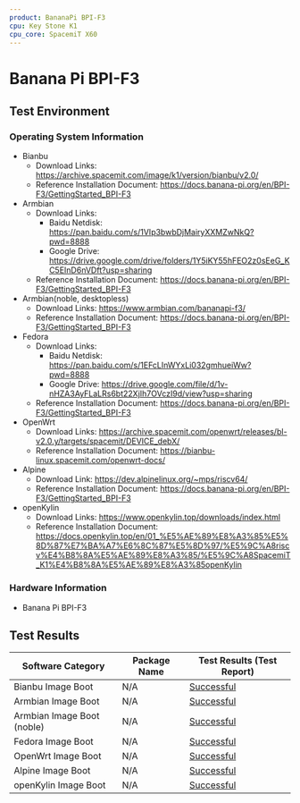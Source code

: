 ```yaml
---
product: BananaPi BPI-F3
cpu: Key Stone K1
cpu_core: SpacemiT X60
---
```


# Banana Pi BPI-F3

## Test Environment

### Operating System Information

- Bianbu
  - Download Links: https://archive.spacemit.com/image/k1/version/bianbu/v2.0/
  - Reference Installation Document: https://docs.banana-pi.org/en/BPI-F3/GettingStarted_BPI-F3
- Armbian
  - Download Links:
    - Baidu Netdisk: https://pan.baidu.com/s/1VIp3bwbDjMairyXXMZwNkQ?pwd=8888
    - Google Drive: https://drive.google.com/drive/folders/1Y5iKY55hFEO2z0sEeG_KC5EInD6nVDft?usp=sharing
  - Reference Installation Document: https://docs.banana-pi.org/en/BPI-F3/GettingStarted_BPI-F3
- Armbian(noble, desktopless)
  - Download Links: https://www.armbian.com/bananapi-f3/
  - Reference Installation Document: https://docs.banana-pi.org/en/BPI-F3/GettingStarted_BPI-F3
- Fedora
  - Download Links:
    - Baidu Netdisk: https://pan.baidu.com/s/1EFcLInWYxLi032gmhueiWw?pwd=8888
    - Google Drive: https://drive.google.com/file/d/1v-nHZA3AyFLaLRs6bt22XjIh7OVczI9d/view?usp=sharing
  - Reference Installation Document: https://docs.banana-pi.org/en/BPI-F3/GettingStarted_BPI-F3
- OpenWrt
  - Download Links: https://archive.spacemit.com/openwrt/releases/bl-v2.0.y/targets/spacemit/DEVICE_debX/
  - Reference Installation Document: https://bianbu-linux.spacemit.com/openwrt-docs/
- Alpine
  - Download Link: https://dev.alpinelinux.org/~mps/riscv64/
  - Reference Installation Document: https://docs.banana-pi.org/en/BPI-F3/GettingStarted_BPI-F3
- openKylin
  - Download Links: https://www.openkylin.top/downloads/index.html
  - Reference Installation Document: https://docs.openkylin.top/en/01_%E5%AE%89%E8%A3%85%E5%8D%87%E7%BA%A7%E6%8C%87%E5%8D%97/%E5%9C%A8riscv%E4%B8%8A%E5%AE%89%E8%A3%85/%E5%9C%A8SpacemiT_K1%E4%B8%8A%E5%AE%89%E8%A3%85openKylin


### Hardware Information

- Banana Pi BPI-F3

## Test Results

| Software Category           | Package Name | Test Results (Test Report)  |
| --------------------------- | ------------ | --------------------------- |
| Bianbu Image Boot           | N/A          | [Successful][Bianbu]        |
| Armbian Image Boot          | N/A          | [Successful][Armbian]       |
| Armbian Image Boot  (noble) | N/A          | [Successful][Armbian_noble] |
| Fedora Image Boot           | N/A          | [Successful][Fedora]        |
| OpenWrt Image Boot          | N/A          | [Successful][OpenWrt]       |
| Alpine Image Boot           | N/A          | [Successful][Alpine]        |
| openKylin Image Boot           | N/A          | [Successful][openKylin]        |

[Bianbu]: ./Bianbu/README.md
[Armbian_noble]: ./Armbian/README_noble.md
[Armbian]: ./Armbian/README.md
[Fedora]: ./Fedora/README.md
[OpenWrt]: ./OpenWrt/README.md
[Alpine]: ./Alpine/README.md
[openKylin]: ./openKylin/README.md
